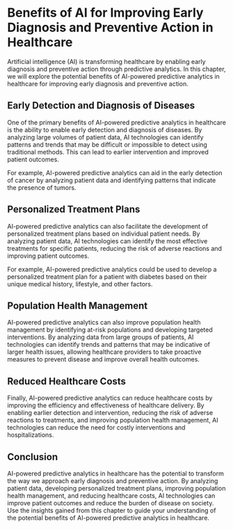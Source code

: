 Benefits of AI for Improving Early Diagnosis and Preventive Action in Healthcare
========================================================================================================================================================

Artificial intelligence (AI) is transforming healthcare by enabling early diagnosis and preventive action through predictive analytics. In this chapter, we will explore the potential benefits of AI-powered predictive analytics in healthcare for improving early diagnosis and preventive action.

Early Detection and Diagnosis of Diseases
-----------------------------------------

One of the primary benefits of AI-powered predictive analytics in healthcare is the ability to enable early detection and diagnosis of diseases. By analyzing large volumes of patient data, AI technologies can identify patterns and trends that may be difficult or impossible to detect using traditional methods. This can lead to earlier intervention and improved patient outcomes.

For example, AI-powered predictive analytics can aid in the early detection of cancer by analyzing patient data and identifying patterns that indicate the presence of tumors.

Personalized Treatment Plans
----------------------------

AI-powered predictive analytics can also facilitate the development of personalized treatment plans based on individual patient needs. By analyzing patient data, AI technologies can identify the most effective treatments for specific patients, reducing the risk of adverse reactions and improving patient outcomes.

For example, AI-powered predictive analytics could be used to develop a personalized treatment plan for a patient with diabetes based on their unique medical history, lifestyle, and other factors.

Population Health Management
----------------------------

AI-powered predictive analytics can also improve population health management by identifying at-risk populations and developing targeted interventions. By analyzing data from large groups of patients, AI technologies can identify trends and patterns that may be indicative of larger health issues, allowing healthcare providers to take proactive measures to prevent disease and improve overall health outcomes.

Reduced Healthcare Costs
------------------------

Finally, AI-powered predictive analytics can reduce healthcare costs by improving the efficiency and effectiveness of healthcare delivery. By enabling earlier detection and intervention, reducing the risk of adverse reactions to treatments, and improving population health management, AI technologies can reduce the need for costly interventions and hospitalizations.

Conclusion
----------

AI-powered predictive analytics in healthcare has the potential to transform the way we approach early diagnosis and preventive action. By analyzing patient data, developing personalized treatment plans, improving population health management, and reducing healthcare costs, AI technologies can improve patient outcomes and reduce the burden of disease on society. Use the insights gained from this chapter to guide your understanding of the potential benefits of AI-powered predictive analytics in healthcare.
